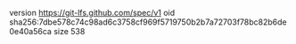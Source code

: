version https://git-lfs.github.com/spec/v1
oid sha256:7dbe578c74c98ad6c3758cf969f5719750b2b7a72703f78bc82b6de0e40a56ca
size 538
